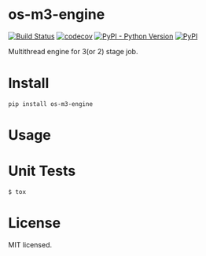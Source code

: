 # os-m3-engine

[![Build Status](https://www.travis-ci.org/cfhamlet/os-m3-engine.svg?branch=master)](https://www.travis-ci.org/cfhamlet/os-m3-engine)
[![codecov](https://codecov.io/gh/cfhamlet/os-m3-engine/branch/master/graph/badge.svg)](https://codecov.io/gh/cfhamlet/os-m3-engine)
[![PyPI - Python Version](https://img.shields.io/pypi/pyversions/os-m3-engine.svg)](https://pypi.python.org/pypi/os-m3-engine)
[![PyPI](https://img.shields.io/pypi/v/os-m3-engine.svg)](https://pypi.python.org/pypi/os-m3-engine)


Multithread engine for 3(or 2) stage job.
 

# Install

`pip install os-m3-engine`

# Usage



# Unit Tests

`$ tox`

# License

MIT licensed.
